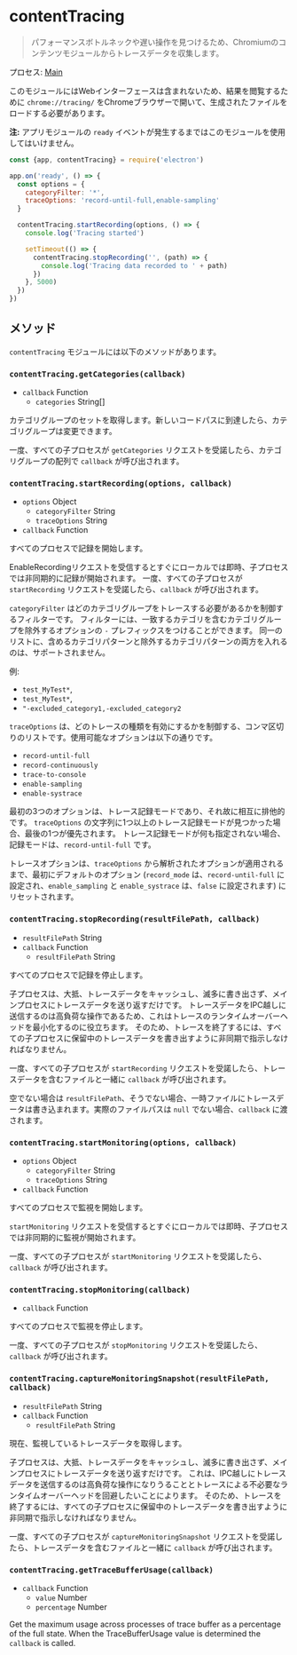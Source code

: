 # contentTracing

> パフォーマンスボトルネックや遅い操作を見つけるため、Chromiumのコンテンツモジュールからトレースデータを収集します。

プロセス: [Main](../glossary.md#main-process)

このモジュールにはWebインターフェースは含まれないため、結果を閲覧するために `chrome://tracing/` をChromeブラウザーで開いて、生成されたファイルをロードする必要があります。

**注:** アプリモジュールの `ready` イベントが発生するまではこのモジュールを使用してはいけません。

```javascript
const {app, contentTracing} = require('electron')

app.on('ready', () => {
  const options = {
    categoryFilter: '*',
    traceOptions: 'record-until-full,enable-sampling'
  }

  contentTracing.startRecording(options, () => {
    console.log('Tracing started')

    setTimeout(() => {
      contentTracing.stopRecording('', (path) => {
        console.log('Tracing data recorded to ' + path)
      })
    }, 5000)
  })
})
```

## メソッド

`contentTracing` モジュールには以下のメソッドがあります。

### `contentTracing.getCategories(callback)`

* `callback` Function 
  * `categories` String[]

カテゴリグループのセットを取得します。新しいコードパスに到達したら、カテゴリグループは変更できます。

一度、すべての子プロセスが `getCategories` リクエストを受諾したら、カテゴリグループの配列で `callback` が呼び出されます。

### `contentTracing.startRecording(options, callback)`

* `options` Object 
  * `categoryFilter` String
  * `traceOptions` String
* `callback` Function

すべてのプロセスで記録を開始します。

EnableRecordingリクエストを受信するとすぐにローカルでは即時、子プロセスでは非同期的に記録が開始されます。 一度、すべての子プロセスが `startRecording` リクエストを受諾したら、`callback` が呼び出されます。

`categoryFilter` はどのカテゴリグループをトレースする必要があるかを制御するフィルターです。 フィルターには、一致するカテゴリを含むカテゴリグループを除外するオプションの `-` プレフィックスをつけることができます。 同一のリストに、含めるカテゴリパターンと除外するカテゴリパターンの両方を入れるのは、サポートされません。

例:

* `test_MyTest*`,
* `test_MyTest*`,
* `"-excluded_category1,-excluded_category2`

`traceOptions` は、どのトレースの種類を有効にするかを制御する、コンマ区切りのリストです。使用可能なオプションは以下の通りです。

* `record-until-full`
* `record-continuously`
* `trace-to-console`
* `enable-sampling`
* `enable-systrace`

最初の3つのオプションは、トレース記録モードであり、それ故に相互に排他的です。 `traceOptions` の文字列に1つ以上のトレース記録モードが見つかった場合、最後の1つが優先されます。 トレース記録モードが何も指定されない場合、記録モードは、`record-until-full` です。

トレースオプションは、`traceOptions` から解析されたオプションが適用されるまで、最初にデフォルトのオプション (`record_mode` は、`record-until-full` に設定され、`enable_sampling` と `enable_systrace` は、`false` に設定されます) にリセットされます。

### `contentTracing.stopRecording(resultFilePath, callback)`

* `resultFilePath` String
* `callback` Function 
  * `resultFilePath` String

すべてのプロセスで記録を停止します。

子プロセスは、大抵、トレースデータをキャッシュし、滅多に書き出さず、メインプロセスにトレースデータを送り返すだけです。 トレースデータをIPC越しに送信するのは高負荷な操作であるため、これはトレースのランタイムオーバーヘッドを最小化するのに役立ちます。 そのため、トレースを終了するには、すべての子プロセスに保留中のトレースデータを書き出すように非同期で指示しなければなりません。

一度、すべての子プロセスが `startRecording` リクエストを受諾したら、トレースデータを含むファイルと一緒に `callback` が呼び出されます。

空でない場合は `resultFilePath`、そうでない場合、一時ファイルにトレースデータは書き込まれます。実際のファイルパスは `null` でない場合、`callback` に渡されます。

### `contentTracing.startMonitoring(options, callback)`

* `options` Object 
  * `categoryFilter` String
  * `traceOptions` String
* `callback` Function

すべてのプロセスで監視を開始します。

`startMonitoring` リクエストを受信するとすぐにローカルでは即時、子プロセスでは非同期的に監視が開始されます。

一度、すべての子プロセスが `startMonitoring` リクエストを受諾したら、`callback` が呼び出されます。

### `contentTracing.stopMonitoring(callback)`

* `callback` Function

すべてのプロセスで監視を停止します。

一度、すべての子プロセスが `stopMonitoring` リクエストを受諾したら、`callback` が呼び出されます。

### `contentTracing.captureMonitoringSnapshot(resultFilePath, callback)`

* `resultFilePath` String
* `callback` Function 
  * `resultFilePath` String

現在、監視しているトレースデータを取得します。

子プロセスは、大抵、トレースデータをキャッシュし、滅多に書き出さず、メインプロセスにトレースデータを送り返すだけです。 これは、IPC越しにトレースデータを送信するのは高負荷な操作になりうることとトレースによる不必要なランタイムオーバーヘッドを回避したいことによります。 そのため、トレースを終了するには、すべての子プロセスに保留中のトレースデータを書き出すように非同期で指示しなければなりません。

一度、すべての子プロセスが `captureMonitoringSnapshot` リクエストを受諾したら、トレースデータを含むファイルと一緒に `callback` が呼び出されます。

### `contentTracing.getTraceBufferUsage(callback)`

* `callback` Function 
  * `value` Number
  * `percentage` Number

Get the maximum usage across processes of trace buffer as a percentage of the full state. When the TraceBufferUsage value is determined the `callback` is called.